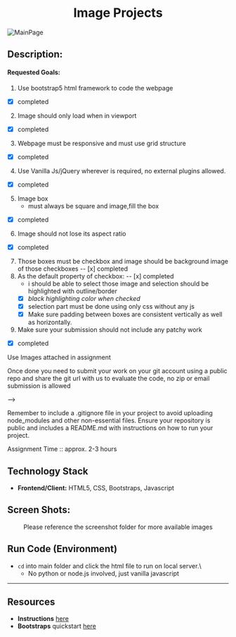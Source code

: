 <h1 align="center">Image Projects</h1>

![MainPage](https://github.com/Nelson00011/bitBucket/assets/112737682/e7bca1e5-2d2d-41d0-b61b-9b4f2b8d374d)

## Description:
#### Requested Goals:
1. Use bootstrap5 html framework to code the webpage
- [x] completed
2. Image should only load when in viewport
- [x] completed
3. Webpage must be responsive and must use grid structure
- [x] completed
4. Use Vanilla Js/jQuery wherever is required, no external plugins allowed.
- [x] completed
5. Image box
    - must always be square and image,fill the box
- [x] completed
6. Image should not lose its aspect ratio
- [x] completed
7. Those boxes must be checkbox and image should be background image of those checkboxes
-- [x] completed
9. As the default property of checkbox:
-- [x] completed
    - i should be able to select those image and selection should be highlighted with outline/border
    - [X] *black highlighting color when checked*
    - [X]  selection part must be done using only css without any js
    - [X]  Make sure padding between boxes are consistent vertically as well as horizontally.

10. Make sure your submission should not include any patchy work
- [x] completed

Use Images attached in assignment

Once done you need to submit your work on your git account using a public repo and share the git url with us to evaluate the code, no zip or email submission is allowed

<!-- Project structure should look something like this,  just a prototype -

<!-- assignment/
│
├── src/
│ ├── js/
│ │ └── script.js
│ ├── scss/
│ │ └── styles.scss
│ └── index.html
│
├── dist/
│ ├── css/
│ │ └── styles.css
│ ├── js/
│ │ └── script.js
│ └── index.html
│
├── package.json
└── Gruntfile.js --> -->

Remember to include a .gitignore file in your project to avoid uploading node_modules and other non-essential files.
Ensure your repository is public and includes a README.md with instructions on how to run your project.

Assignment Time :: approx. 2-3 hours

## Technology Stack
- **Frontend/Client:** HTML5, CSS, Bootstraps, Javascript

## Screen Shots:
<p align="center">Please reference the screenshot folder for more available images</p>

## Run Code (Environment)
- `cd` into main folder and click the html file to run on local server.\
    - No python or node.js involved, just vanilla javascript

--------------------------
## Resources

- **Instructions** [here](https://bitbucket.org/shankaran/image-library/src/main/assignment.txt)
- **Bootstraps** quickstart [here](https://getbootstrap.com/docs/5.3/getting-started/introduction/#quick-start)

<!-- 
### TODO stx: 
Future Structure (stx):

Use any images or can use below images (all images must be used) , reuse images to fill the page, page must have alteast 20 images

1. https://acre-image-collections.s3.amazonaws.com/image-6578722caea701702392364_medium.jpg
2. https://acre-images.s3.amazonaws.com/image-5ac62b9e561041522936734_medium.jpeg
3. https://acre-images.s3.amazonaws.com/image-5acac631504581523238449_medium.jpeg
4. https://acre-image-collections.s3.amazonaws.com/image-65787222618211702392354_medium.jpg
5. https://acre-image-collections.s3.amazonaws.com/image-657872175b22e1702392343_medium.jpg
6. https://acre-image-collections.s3.amazonaws.com/image-657871ff7d8401702392319_medium.jpg
7. https://acre-image-collections.s3.amazonaws.com/image-6576286c7c4b61702242412_medium.jpg
8. https://acre-image-collections.s3.amazonaws.com/image-6578af5f9af671702408031_medium.jpg
9. https://acre-images.s3.amazonaws.com/image-5b01cdf4b2e9a1526844916.jpg


Notes:
- connected bootstraps and css pages
- CSS to change the CLASS single from Pink to Grey when check box is marked...
- repeat for all rows. 
- Fix the styling and submit! 
-->
